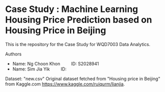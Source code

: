 # Case Study : Machine Learning Housing Price Prediction based on Housing Price in Beijing

This is the repository for the Case Study for WQD7003 Data Analytics. 

Authors
- Name: Ng Choon Khon   &nbsp; &nbsp; &nbsp; &nbsp; ID: S2028941
- Name: Sim Jia Yik     &nbsp; &nbsp; &nbsp; &nbsp; ID: 


Dataset: "new.csv"
Original dataset fetched from "Housing price in Beijing" from Kaggle.com https://www.kaggle.com/ruiqurm/lianjia.
